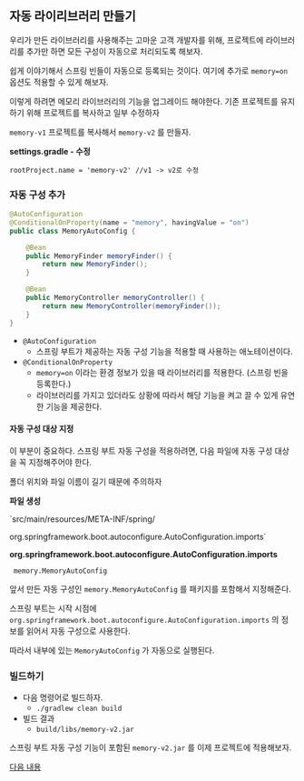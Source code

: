 ## 자동 라이리브러리 만들기

우리가 만든 라이브러리를 사용해주는 고마운 고객 개발자를 위해, 프로젝트에 라이브러리를 추가만 하면 모든 구성이 자동으로 처리되도록 해보자. 

쉽게 이야기해서 스프링 빈들이 자동으로 등록되는 것이다. 여기에 추가로 `memory=on` 옵션도 적용할 수 있게 해보자.

이렇게 하려면 메모리 라이브러리의 기능을 업그레이드 해야한다. 기존 프로젝트를 유지하기 위해 프로젝트를 복사하고 일부 수정하자

`memory-v1` 프로젝트를 복사해서 `memory-v2` 를 만들자. 

**settings.gradle - 수정**

```
rootProject.name = 'memory-v2' //v1 -> v2로 수정 
```

### 자동 구성 추가

```java
@AutoConfiguration
@ConditionalOnProperty(name = "memory", havingValue = "on")
public class MemoryAutoConfig {

    @Bean
    public MemoryFinder memoryFinder() {
        return new MemoryFinder();
    }

    @Bean
    public MemoryController memoryController() {
        return new MemoryController(memoryFinder());
    }
}

```

* `@AutoConfiguration`
  * 스프링 부트가 제공하는 자동 구성 기능을 적용할 때 사용하는 애노테이션이다. 
* `@ConditionalOnProperty`
  * `memory=on` 이라는 환경 정보가 있을 때 라이브러리를 적용한다. (스프링 빈을 등록한다.) 
  * 라이브러리를 가지고 있더라도 상황에 따라서 해당 기능을 켜고 끌 수 있게 유연한 기능을 제공한다.

#### 자동 구성 대상 지정

이 부분이 중요하다. 스프링 부트 자동 구성을 적용하려면, 다음 파일에 자동 구성 대상을 꼭 지정해주어야 한다.

폴더 위치와 파일 이름이 길기 때문에 주의하자

**파일 생성** 

`src/main/resources/META-INF/spring/

org.springframework.boot.autoconfigure.AutoConfiguration.imports` 

**org.springframework.boot.autoconfigure.AutoConfiguration.imports**

```
 memory.MemoryAutoConfig
```

앞서 만든 자동 구성인 `memory.MemoryAutoConfig` 를 패키지를 포함해서 지정해준다.

스프링 부트는 시작 시점에 `org.springframework.boot.autoconfigure.AutoConfiguration.imports` 의 정보를 읽어서 자동 구성으로 사용한다. 

따라서 내부에 있는 `MemoryAutoConfig` 가 자동으로 실행된다.

### 빌드하기

* 다음 명령어로 빌드하자.
  * `./gradlew clean build`
* 빌드 결과
  * `build/libs/memory-v2.jar`

스프링 부트 자동 구성 기능이 포함된 `memory-v2.jar` 를 이제 프로젝트에 적용해보자.

[다음 내용](https://github.com/sunlike0508/spring-memory-project-v2)
